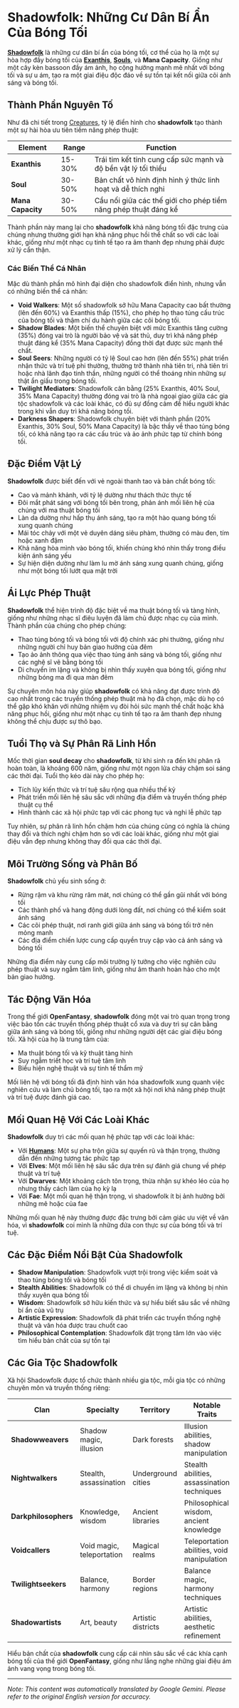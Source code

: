 # **Shadowfolk**: Những Cư Dân Bí Ẩn Của Bóng Tối

[**Shadowfolk**](/codex/Creatures/Shadowfolk.md) là những cư dân bí ẩn của bóng tối, cơ thể của họ là một sự hòa hợp đầy bóng tối của [**Exanthis**](/codex/Basic/Exanthis.md), [**Souls**](/codex/Basic/Soul.md), và **Mana Capacity**. Giống như một cây kèn bassoon đầy ám ảnh, họ cộng hưởng mạnh mẽ nhất với bóng tối và sự u ám, tạo ra một giai điệu độc đáo về sự tồn tại kết nối giữa cõi ánh sáng và bóng tối.

## Thành Phần Nguyên Tố

Như đã chi tiết trong [Creatures](/codex/Creatures/Creatures.md), tỷ lệ điển hình cho **shadowfolk** tạo thành một sự hài hòa ưu tiên tiềm năng phép thuật:

| Element | Range | Function |
|---------|------------|----------|
| **Exanthis** | 15-30% | Trái tim kết tinh cung cấp sức mạnh và độ bền vật lý tối thiểu |
| **Soul** | 30-50% | Bản chất vô hình định hình ý thức linh hoạt và dễ thích nghi |
| **Mana Capacity** | 30-50% | Cầu nối giữa các thế giới cho phép tiềm năng phép thuật đáng kể |

Thành phần này mang lại cho **shadowfolk** khả năng bóng tối đặc trưng của chúng nhưng thường giới hạn khả năng phục hồi thể chất so với các loài khác, giống như một nhạc cụ tinh tế tạo ra âm thanh đẹp nhưng phải được xử lý cẩn thận.

### Các Biến Thể Cá Nhân

Mặc dù thành phần mô hình đại diện cho shadowfolk điển hình, nhưng vẫn có những biến thể cá nhân:

- **Void Walkers**: Một số shadowfolk sở hữu Mana Capacity cao bất thường (lên đến 60%) và Exanthis thấp (15%), cho phép họ thao túng cấu trúc của bóng tối và thậm chí du hành giữa các cõi bóng tối.
- **Shadow Blades**: Một biến thể chuyên biệt với mức Exanthis tăng cường (35%) đóng vai trò là người bảo vệ và sát thủ, duy trì khả năng phép thuật đáng kể (35% Mana Capacity) đồng thời đạt được sức mạnh thể chất.
- **Soul Seers**: Những người có tỷ lệ Soul cao hơn (lên đến 55%) phát triển nhận thức và trí tuệ phi thường, thường trở thành nhà tiên tri, nhà tiên tri hoặc nhà lãnh đạo tinh thần, những người có thể thoáng nhìn những sự thật ẩn giấu trong bóng tối.
- **Twilight Mediators**: Shadowfolk cân bằng (25% Exanthis, 40% Soul, 35% Mana Capacity) thường đóng vai trò là nhà ngoại giao giữa các gia tộc shadowfolk và các loài khác, có đủ sự đồng cảm để hiểu người khác trong khi vẫn duy trì khả năng bóng tối.
- **Darkness Shapers**: Shadowfolk chuyên biệt với thành phần (20% Exanthis, 30% Soul, 50% Mana Capacity) là bậc thầy về thao túng bóng tối, có khả năng tạo ra các cấu trúc và ảo ảnh phức tạp từ chính bóng tối.

## Đặc Điểm Vật Lý

**Shadowfolk** được biết đến với vẻ ngoài thanh tao và bản chất bóng tối:
- Cao và mảnh khảnh, với tỷ lệ dường như thách thức thực tế
- Đôi mắt phát sáng với bóng tối bên trong, phản ánh mối liên hệ của chúng với ma thuật bóng tối
- Làn da dường như hấp thụ ánh sáng, tạo ra một hào quang bóng tối xung quanh chúng
- Mái tóc chảy với một vẻ duyên dáng siêu phàm, thường có màu đen, tím hoặc xanh đậm
- Khả năng hòa mình vào bóng tối, khiến chúng khó nhìn thấy trong điều kiện ánh sáng yếu
- Sự hiện diện dường như làm lu mờ ánh sáng xung quanh chúng, giống như một bóng tối lướt qua mặt trời

## Ái Lực Phép Thuật

**Shadowfolk** thể hiện trình độ đặc biệt về ma thuật bóng tối và tàng hình, giống như những nhạc sĩ điêu luyện đã làm chủ được nhạc cụ của mình. Thành phần của chúng cho phép chúng:
- Thao túng bóng tối và bóng tối với độ chính xác phi thường, giống như những người chỉ huy bản giao hưởng của đêm
- Tạo ảo ảnh thông qua việc thao túng ánh sáng và bóng tối, giống như các nghệ sĩ vẽ bằng bóng tối
- Di chuyển im lặng và không bị nhìn thấy xuyên qua bóng tối, giống như những bóng ma đi qua màn đêm

Sự chuyên môn hóa này giúp **shadowfolk** có khả năng đạt được trình độ cao nhất trong các truyền thống phép thuật mà họ đã chọn, mặc dù họ có thể gặp khó khăn với những nhiệm vụ đòi hỏi sức mạnh thể chất hoặc khả năng phục hồi, giống như một nhạc cụ tinh tế tạo ra âm thanh đẹp nhưng không thể chịu được sự thô bạo.

## Tuổi Thọ và Sự Phân Rã Linh Hồn

Mốc thời gian **soul decay** cho **shadowfolk**, từ khi sinh ra đến khi phân rã hoàn toàn, là khoảng 600 năm, giống như một ngọn lửa cháy chậm soi sáng các thời đại. Tuổi thọ kéo dài này cho phép họ:
- Tích lũy kiến thức và trí tuệ sâu rộng qua nhiều thế kỷ
- Phát triển mối liên hệ sâu sắc với những địa điểm và truyền thống phép thuật cụ thể
- Hình thành các xã hội phức tạp với các phong tục và nghi lễ phức tạp

Tuy nhiên, sự phân rã linh hồn chậm hơn của chúng cũng có nghĩa là chúng thay đổi và thích nghi chậm hơn so với các loài khác, giống như một giai điệu vẫn đẹp nhưng không thay đổi qua các thời đại.

## Môi Trường Sống và Phân Bố

**Shadowfolk** chủ yếu sinh sống ở:
- Rừng rậm và khu rừng râm mát, nơi chúng có thể gần gũi nhất với bóng tối
- Các thành phố và hang động dưới lòng đất, nơi chúng có thể kiểm soát ánh sáng
- Các cõi phép thuật, nơi ranh giới giữa ánh sáng và bóng tối trở nên mỏng manh
- Các địa điểm chiến lược cung cấp quyền truy cập vào cả ánh sáng và bóng tối

Những địa điểm này cung cấp môi trường lý tưởng cho việc nghiên cứu phép thuật và suy ngẫm tâm linh, giống như âm thanh hoàn hảo cho một bản giao hưởng.

## Tác Động Văn Hóa

Trong thế giới **OpenFantasy**, **shadowfolk** đóng một vai trò quan trọng trong việc bảo tồn các truyền thống phép thuật cổ xưa và duy trì sự cân bằng giữa ánh sáng và bóng tối, giống như những người dệt các giai điệu bóng tối. Xã hội của họ là trung tâm của:
- Ma thuật bóng tối và kỹ thuật tàng hình
- Suy ngẫm triết học và trí tuệ tâm linh
- Biểu hiện nghệ thuật và sự tinh tế thẩm mỹ

Mối liên hệ với bóng tối đã định hình văn hóa shadowfolk xung quanh việc nghiên cứu và làm chủ bóng tối, tạo ra một xã hội nơi khả năng phép thuật và trí tuệ được đánh giá cao.

## Mối Quan Hệ Với Các Loài Khác

**Shadowfolk** duy trì các mối quan hệ phức tạp với các loài khác:
- Với [**Humans**](/codex/Creatures/Human.md): Một sự pha trộn giữa sự quyến rũ và thận trọng, thường dẫn đến những tương tác phức tạp
- Với **Elves**: Một mối liên hệ sâu sắc dựa trên sự đánh giá chung về phép thuật và trí tuệ
- Với **Dwarves**: Một khoảng cách tôn trọng, thừa nhận sự khéo léo của họ nhưng thấy cách làm của họ kỳ lạ
- Với **Fae**: Một mối quan hệ thận trọng, vì shadowfolk ít bị ảnh hưởng bởi những mê hoặc của fae

Những mối quan hệ này thường được đặc trưng bởi cảm giác ưu việt về văn hóa, vì **shadowfolk** coi mình là những đứa con thực sự của bóng tối và trí tuệ.

## Các Đặc Điểm Nổi Bật Của Shadowfolk

- **Shadow Manipulation**: Shadowfolk vượt trội trong việc kiểm soát và thao túng bóng tối và bóng tối
- **Stealth Abilities**: Shadowfolk có thể di chuyển im lặng và không bị nhìn thấy xuyên qua bóng tối
- **Wisdom**: Shadowfolk sở hữu kiến thức và sự hiểu biết sâu sắc về những bí ẩn của vũ trụ
- **Artistic Expression**: Shadowfolk đã phát triển các truyền thống nghệ thuật và văn hóa được trau chuốt cao
- **Philosophical Contemplation**: Shadowfolk đặt trọng tâm lớn vào việc tìm hiểu bản chất của sự tồn tại

## Các Gia Tộc Shadowfolk

Xã hội Shadowfolk được tổ chức thành nhiều gia tộc, mỗi gia tộc có những chuyên môn và truyền thống riêng:

| Clan | Specialty | Territory | Notable Traits |
|---------|---------------|---------|-------------------|
| **Shadowweavers** | Shadow magic, illusion | Dark forests | Illusion abilities, shadow manipulation |
| **Nightwalkers** | Stealth, assassination | Underground cities | Stealth abilities, assassination techniques |
| **Darkphilosophers** | Knowledge, wisdom | Ancient libraries | Philosophical wisdom, ancient knowledge |
| **Voidcallers** | Void magic, teleportation | Magical realms | Teleportation abilities, void manipulation |
| **Twilightseekers** | Balance, harmony | Border regions | Balance magic, harmony techniques |
| **Shadowartists** | Art, beauty | Artistic districts | Artistic abilities, aesthetic refinement |

Hiểu bản chất của **shadowfolk** cung cấp cái nhìn sâu sắc về các khía cạnh bóng tối của thế giới **OpenFantasy**, giống như lắng nghe những giai điệu ám ảnh vang vọng trong bóng tối.


---
_Note: This content was automatically translated by Google Gemini. Please refer to the original English version for accuracy._